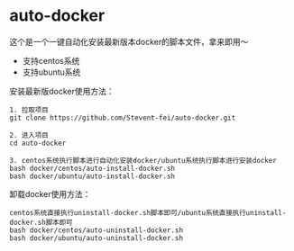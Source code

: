 # auto-docker

这个是一个一键自动化安装最新版本docker的脚本文件，拿来即用～

* 支持centos系统  
* 支持ubuntu系统

安装最新版docker使用方法：

```shell
1. 拉取项目
git clone https://github.com/Stevent-fei/auto-docker.git

2. 进入项目
cd auto-docker

3. centos系统执行脚本进行自动化安装docker/ubuntu系统执行脚本进行安装docker
bash docker/centos/auto-install-docker.sh
bash docker/ubuntu/auto-install-docker.sh
```

卸载docker使用方法：

```shell
centos系统直接执行uninstall-docker.sh脚本即可/ubuntu系统直接执行uninstall-docker.sh脚本即可
bash docker/centos/auto-uninstall-docker.sh
bash docker/ubuntu/auto-uninstall-docker.sh
```
